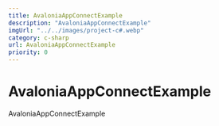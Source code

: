 ```yaml
---
title: AvaloniaAppConnectExample
description: "AvaloniaAppConnectExample"
imgUrl: "../../images/project-c#.webp"
category: c-sharp
url: AvaloniaAppConnectExample
priority: 0
---
```


# AvaloniaAppConnectExample

AvaloniaAppConnectExample